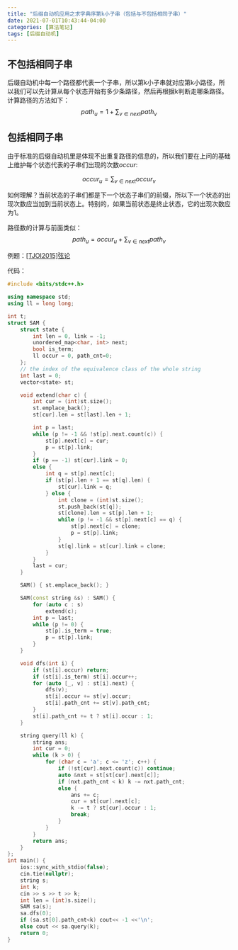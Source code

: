 ```yaml
---
title: "后缀自动机应用之求字典序第k小子串（包括与不包括相同子串）"
date: 2021-07-01T10:43:44-04:00
categories: [算法笔记]
tags: [后缀自动机]
---
```


<!--more-->

## 不包括相同子串

后缀自动机中每一个路径都代表一个子串，所以第k小子串就对应第k小路径，所以我们可以先计算从每个状态开始有多少条路径，然后再根据k判断走哪条路径。计算路径的方法如下：
$$path_u=1+\sum_{v\in next}path_v$$

## 包括相同子串

由于标准的后缀自动机里是体现不出重复路径的信息的，所以我们要在上问的基础上维护每个状态代表的子串们出现的次数$occur$:

$$occur_u=\sum_{v\in next}occur_v$$

如何理解？当前状态的子串们都是下一个状态子串们的前缀，所以下一个状态的出现次数应当加到当前状态上。特别的，如果当前状态是终止状态，它的出现次数应为1。

路径数的计算与前面类似：
$$path_u=occur_u+\sum_{v\in next}path_v$$

例题：[[TJOI2015]弦论](https://www.luogu.com.cn/problem/P3975)

代码：

```cpp
#include <bits/stdc++.h>

using namespace std;
using ll = long long;

int t;
struct SAM {
    struct state {
        int len = 0, link = -1;
        unordered_map<char, int> next;
        bool is_term;
        ll occur = 0, path_cnt=0;
    };
    // the index of the equivalence class of the whole string
    int last = 0;
    vector<state> st;

    void extend(char c) {
        int cur = (int)st.size();
        st.emplace_back();
        st[cur].len = st[last].len + 1;

        int p = last;
        while (p != -1 && !st[p].next.count(c)) {
            st[p].next[c] = cur;
            p = st[p].link;
        }
        if (p == -1) st[cur].link = 0;
        else {
            int q = st[p].next[c];
            if (st[p].len + 1 == st[q].len) {
                st[cur].link = q;
            } else {
                int clone = (int)st.size();
                st.push_back(st[q]);
                st[clone].len = st[p].len + 1;
                while (p != -1 && st[p].next[c] == q) {
                    st[p].next[c] = clone;
                    p = st[p].link;
                }
                st[q].link = st[cur].link = clone;
            }
        }
        last = cur;
    }

    SAM() { st.emplace_back(); }

    SAM(const string &s) : SAM() {
        for (auto c : s)
            extend(c);
        int p = last;
        while (p != 0) {
            st[p].is_term = true;
            p = st[p].link;
        }
    }

    void dfs(int i) {
        if (st[i].occur) return;
        if (st[i].is_term) st[i].occur++;
        for (auto [_, v] : st[i].next) {
            dfs(v);
            st[i].occur += st[v].occur;
            st[i].path_cnt += st[v].path_cnt;
        }
        st[i].path_cnt += t ? st[i].occur : 1;
    }

    string query(ll k) {
        string ans;
        int cur = 0;
        while (k > 0) {
            for (char c = 'a'; c <= 'z'; c++) {
                if (!st[cur].next.count(c)) continue;
                auto &nxt = st[st[cur].next[c]];
                if (nxt.path_cnt < k) k -= nxt.path_cnt;
                else {
                    ans += c;
                    cur = st[cur].next[c];
                    k -= t ? st[cur].occur : 1;
                    break;
                }
            }
        }
        return ans;
    }
};
int main() {
    ios::sync_with_stdio(false);
    cin.tie(nullptr);
    string s;
    int k;
    cin >> s >> t >> k;
    int len = (int)s.size();
    SAM sa(s);
    sa.dfs(0);
    if (sa.st[0].path_cnt<k) cout<< -1 <<'\n';
    else cout << sa.query(k);
    return 0;
}
```
